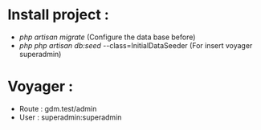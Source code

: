# Install project :
- *php artisan migrate* (Configure the data base before)
- *php php artisan db:seed* --class=InitialDataSeeder (For insert voyager superadmin)

# Voyager :
- Route : gdm.test/admin
- User  : superadmin:superadmin